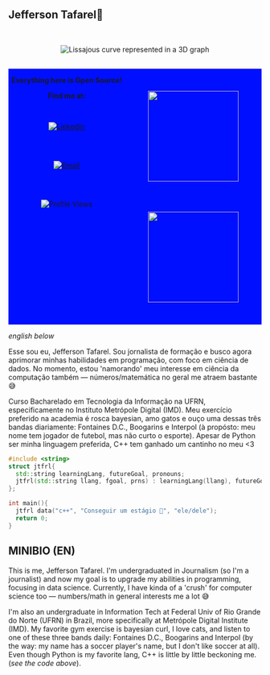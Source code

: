 ## Jefferson Tafarel👋

<!--
**jtfrl/jtfrl** is a ✨ _special_ ✨ repository because its `README.md` (this file) appears on your GitHub profile.

Here are some ideas to get you started:

- 🔭 I’m currently working on ...
- 🌱 I’m currently learning ...
- 👯 I’m looking to collaborate on ...
- 🤔 I’m looking for help with ...
- 💬 Ask me about ...
- 📫 How to reach me: ...
- 😄 Pronouns: ...
- ⚡ Fun fact: ...
-->

<div align="center">
     <style>
        img {padding: 30px;}
      </style>
  <img src="https://lv.qizhen.xyz/en/assets/images/z010-19045c73182c3646e2ffa91431b4604f.gif" alt="Lissajous curve represented in a 3D graph">
</div>

<div style="display: flex;">
  <div style="flex 1; background: #000fff;">
    <div align="center">
      <style>
        img {padding: 30px;}
      </style>
      <p><b>Everything here is Open Source!</b></p>
      <p><b>Find me at:</b></p>
      <p>
    </div>
    <div align="center">
      <a href="https://www.linkedin.com/in/jefferson-tafarel-687426163/">
        <img src="https://img.shields.io/badge/linked-in-369?style=flat-square&logo=linkedin&logoColor=white&color=blue" alt="LinkedIn">
      </a>
      <a href="https://mailhide.io/e/spXNGEaz">
        <img src="https://img.shields.io/badge/email-reveal-2a8?style=flat-square&logo=gmail&logoColor=white" alt="Email">
      </a>
      <img src="https://komarev.com/ghpvc/?username=jtfrl&color=red" alt="Profile Views">
    </p>
    </div>
  </div>
  <div style="flex 1; background: #000fff;">
    <p align="center">
    <a href="https://github.com/jtfrl">
      <img height="180em" src="https://github-readme-stats-eight-theta.vercel.app/api?username=jtfrl&show_icons=true&theme=algolia&include_all_commits=true&count_private=true"/>
      <img height="180em" src="https://github-readme-stats-eight-theta.vercel.app/api/top-langs/?username=jtfrl&layout=compact&langs_count=8&theme=algolia"/>
    </a>
    </p>
  </div>
</div>

_english below_ 

Esse sou eu, Jefferson Tafarel. Sou jornalista de formação e busco agora aprimorar minhas habilidades em programação, com foco em ciência de dados. No momento, estou 'namorando' meu interesse em ciência da computação também — números/matemática no geral me atraem bastante 😅

Curso Bacharelado em Tecnologia da Informação na UFRN, especificamente no Instituto Metrópole Digital (IMD). Meu exercício preferido na academia é rosca bayesian, amo gatos e ouço uma dessas três bandas diariamente: Fontaines D.C., Boogarins e Interpol (à propósto: meu nome tem jogador de futebol, mas não curto o esporte). Apesar de Python ser minha linguagem preferida, C++ tem ganhado um cantinho no meu <3

```C++
#include <string> 
struct jtfrl{
  std::string learningLang, futureGoal, pronouns;
  jtfrl(std::string llang, fgoal, prns) : learningLang(llang), futureGoal(fgoal), pronouns(prns) {}
};

int main(){ 
  jtfrl data("c++", "Conseguir um estágio 🙏", "ele/dele");
  return 0;
} 
```
 ## MINIBIO (EN) 

This is me, Jefferson Tafarel. I'm undergraduated in Journalism (so I'm a journalist) and now my goal is to upgrade my abilities in programming, focusing in data science. Currently, I have kinda of a 'crush' for computer science too — numbers/math in general interests me a lot 😅

I'm also an undergraduate in Information Tech at Federal Univ of Rio Grande do Norte (UFRN) in Brazil, more specifically at Metrópole Digital Institute (IMD). My favorite gym exercise is bayesian curl, I love cats, and listen to one of these three bands daily: Fontaines D.C., Boogarins and Interpol (by the way: my name has a soccer player's name, but I don't like soccer at all). Even though Python is my favorite lang, C++ is little by little beckoning me. (_see the code above_). 
